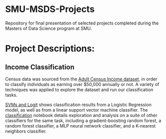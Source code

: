 # SMU-MSDS-Projects
Repository for final presentation of selected projects completed during the Masters of Data Science program at SMU. 


# Project Descriptions:

## Income Classification

Census data was sourced from the [Adult Census Income dataset](https://www.kaggle.com/uciml/adult-census-income), in order to classify individuals as earning over \$50,000 annually or not. A variety of techniques was applied to explore the dataset and run our classification tasks. 

[SVMs and Logit](https://github.com/davidshaw2018/SMU-MSDS-Projects/blob/master/Income_Classification/SVMs_and_Logit.ipynb) shows classification results from a Logistic Regression model, as well as from a linear support vector machine classifier. The [classification](https://github.com/davidshaw2018/SMU-MSDS-Projects/blob/master/Income_Classification/Classification.ipynb) notebook details exploration and analysis on a suite of other classifiers for the same task, including a gradient-boosting random forest, a random forest classifier, a MLP neural network classifier, and a K-nearest neighbors classifier. 
